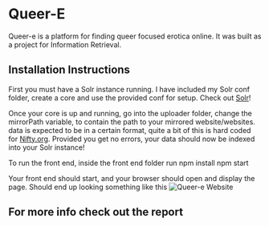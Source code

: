 # Queer-E

Queer-e is a platform for finding queer focused erotica online. It was built as  a project for Information Retrieval.

## Installation Instructions
First you must have a Solr instance running. I have included my Solr conf folder, create a core and use the provided conf for setup. Check out [Solr](https://lucene.apache.org/solr/)!

Once your core is up and running, go into the uploader folder, change the mirrorPath variable, to contain the path to your mirrored website/websites. data is expected to be in a certain format, quite a bit of this is hard coded for [Nifty.org]([https://www.nifty.org/nifty/](https://www.nifty.org/nifty/)).
Provided you get no errors, your data should now be indexed into your Solr instance!

To run the front end, inside the front end folder
run npm install
npm start

Your front end should start, and your browser should open and display the page. Should end up looking something like this
![Queer-e Website](frontend\frontened.png)


## For more info check out the report

